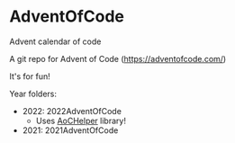 # AdventOfCode
Advent calendar of code

A git repo for Advent of Code (https://adventofcode.com/)

It's for fun!

Year folders:

- 2022: 2022AdventOfCode 
	- Uses [AoCHelper](https://github.com/eduherminio/AoCHelper) library!
- 2021: 2021AdventOfCode

